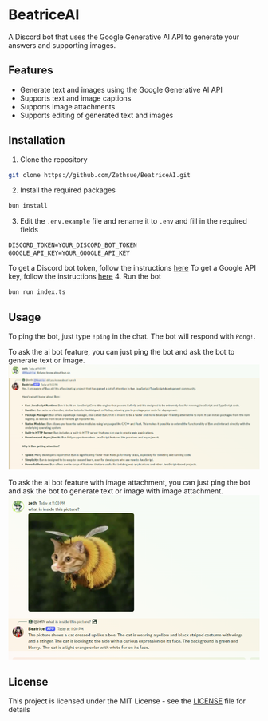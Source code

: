 # BeatriceAI

A Discord bot that uses the Google Generative AI API to generate your answers and supporting images.

## Features

-   Generate text and images using the Google Generative AI API
-   Supports text and image captions
-   Supports image attachments
-   Supports editing of generated text and images

## Installation

1. Clone the repository
```bash
git clone https://github.com/Zethsue/BeatriceAI.git
```
2. Install the required packages
```bash
bun install
```
3. Edit the `.env.example` file and rename it to `.env` and fill in the required fields
```env
DISCORD_TOKEN=YOUR_DISCORD_BOT_TOKEN
GOOGLE_API_KEY=YOUR_GOOGLE_API_KEY
```
To get a Discord bot token, follow the instructions [here](https://discord.com/developers/docs/intro)
To get a Google API key, follow the instructions [here](https://cloud.google.com/docs/authentication/api-keys)
4. Run the bot
```bash
bun run index.ts
```

## Usage

To ping the bot, just type `!ping` in the chat. The bot will respond with `Pong!`.

To ask the ai bot feature, you can just ping the bot and ask the bot to generate text or image.
![image](assets/Beatrice-AI.png)

To ask the ai bot feature with image attachment, you can just ping the bot and ask the bot to generate text or image with image attachment.
![image](assets/Beatrice-AI-Image.png)

## License

This project is licensed under the MIT License - see the [LICENSE](LICENSE) file for details


